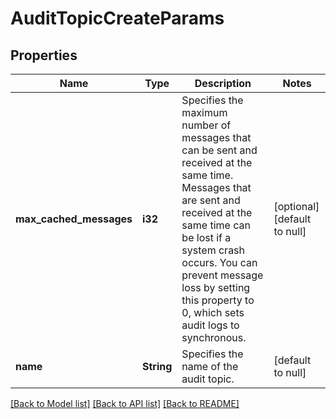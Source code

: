 # AuditTopicCreateParams

## Properties
Name | Type | Description | Notes
------------ | ------------- | ------------- | -------------
**max_cached_messages** | **i32** | Specifies the maximum number of messages that can be sent and received at the same time. Messages that are sent and received at the same time can be lost if a system crash occurs. You can prevent message loss by setting this property to 0, which sets audit logs to synchronous. | [optional] [default to null]
**name** | **String** | Specifies the name of the audit topic. | [default to null]

[[Back to Model list]](../README.md#documentation-for-models) [[Back to API list]](../README.md#documentation-for-api-endpoints) [[Back to README]](../README.md)


